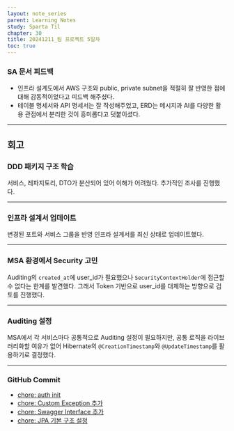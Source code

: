 ```yaml
---
layout: note_series
parent: Learning Notes
study: Sparta Til
chapter: 30
title: 20241211_팀 프로젝트 5일차
toc: true
---
```


### SA 문서 피드백
- 인프라 설계도에서 AWS 구조와 public, private subnet을 적절히 잘 반영한 점에 대해 감동적이었다고 피드백 해주셨다.
- 테이블 명세서와 API 명세서는 잘 작성해주었고, ERD는 메시지과 AI를 다양한 활용 관점에서 분리한 것이 흥미롭다고 덧붙이셨다.

---

## 회고
### DDD 패키지 구조 학습
서비스, 레파지토리, DTO가 분산되어 있어 이해가 어려웠다. 추가적인 조사를 진행했다.

---

### 인프라 설계서 업데이트
변경된 포트와 서비스 그룹을 반영 인프라 설계서를 최신 상태로 업데이트했다.

---

### MSA 환경에서 Security 고민
Auditing의 `created_at`에 user_id가 필요했으나 `SecurityContextHolder`에 접근할 수 없다는 한계를 발견했다. 그래서 Token 기반으로 user_id를 대체하는 방향으로 검토를 진행했다.

---

### Auditing 설정
MSA에서 각 서비스마다 공통적으로 Auditing 설정이 필요하지만, 공통 로직을 라이브러리화할 여유가 없어 Hibernate의 `@CreationTimestamp`와 `@UpdateTimestamp`를 활용하기로 결정했다.

---

### GitHub Commit
- [chore: auth init](https://github.com/jv-cc/FlowMesh/commit/c50204a623f64853f847abca4eefa8201dedc6ef)
- [chore: Custom Exception 추가](https://github.com/jv-cc/FlowMesh/commit/b2bd04b0c2cd275f972eabf9f4df686e655d9aa1)
- [chore: Swagger Interface 추가](https://github.com/jv-cc/FlowMesh/commit/904e5424ddabcdb3ee440df9873509c044369a3b)
- [chore: JPA 기본 구조 설정](https://github.com/jv-cc/FlowMesh/commit/3023bf84dd702d2eda018b7693781a90e690bf4e)